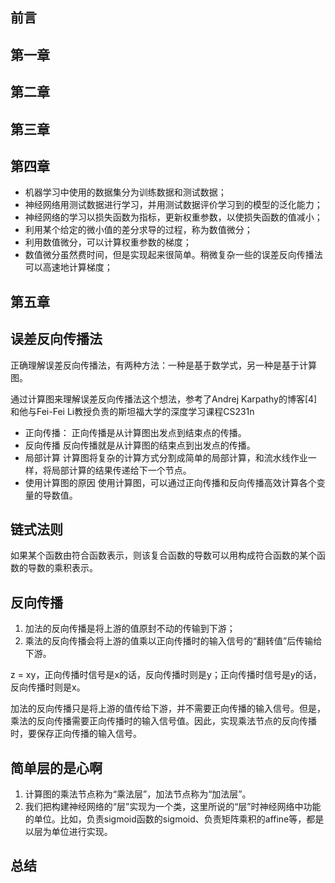 ## 前言


## 第一章

## 第二章

## 第三章


## 第四章

- 机器学习中使用的数据集分为训练数据和测试数据；
- 神经网络用测试数据进行学习，并用测试数据评价学习到的模型的泛化能力；
- 神经网络的学习以损失函数为指标，更新权重参数，以使损失函数的值减小；
- 利用某个给定的微小值的差分求导的过程，称为数值微分；
- 利用数值微分，可以计算权重参数的梯度；
- 数值微分虽然费时间，但是实现起来很简单。稍微复杂一些的误差反向传播法可以高速地计算梯度；

## 第五章

## 误差反向传播法
正确理解误差反向传播法，有两种方法：一种是基于数学式，另一种是基于计算图。

通过计算图来理解误差反向传播法这个想法，参考了Andrej Karpathy的博客[4]和他与Fei-Fei Li教授负责的斯坦福大学的深度学习课程CS231n

- 正向传播：
正向传播是从计算图出发点到结束点的传播。
- 反向传播
反向传播就是从计算图的结束点到出发点的传播。
- 局部计算
计算图将复杂的计算方式分割成简单的局部计算，和流水线作业一样，将局部计算的结果传递给下一个节点。
- 使用计算图的原因
使用计算图，可以通过正向传播和反向传播高效计算各个变量的导数值。

## 链式法则

如果某个函数由符合函数表示，则该复合函数的导数可以用构成符合函数的某个函数的导数的乘积表示。

## 反向传播

1. 加法的反向传播是将上游的值原封不动的传输到下游；
2. 乘法的反向传播会将上游的值乘以正向传播时的输入信号的“翻转值”后传输给下游。

z = xy，正向传播时信号是x的话，反向传播时则是y；正向传播时信号是y的话，反向传播时则是x。

加法的反向传播只是将上游的值传给下游，并不需要正向传播的输入信号。但是，乘法的反向传播需要正向传播时的输入信号值。因此，实现乘法节点的反向传播时，要保存正向传播的输入信号。


## 简单层的是心啊
1. 计算图的乘法节点称为“乘法层”，加法节点称为“加法层”。
2. 我们把构建神经网络的“层”实现为一个类，这里所说的“层”时神经网络中功能的单位。比如，负责sigmoid函数的sigmoid、负责矩阵乘积的affine等，都是以层为单位进行实现。

## 总结